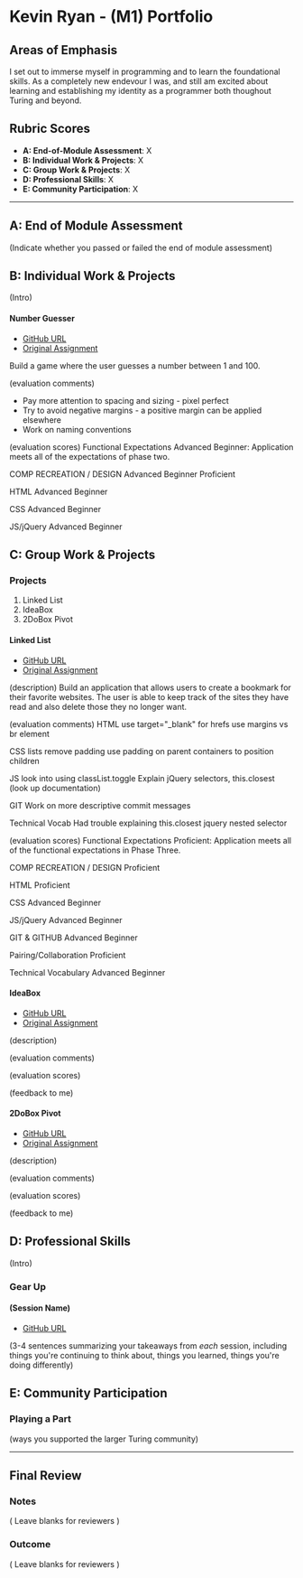 # Kevin Ryan - (M1) Portfolio

## Areas of Emphasis

I set out to immerse myself in programming and to learn the foundational skills. As a completely new endevour I was, and still am excited about learning and establishing my identity as a programmer both thoughout Turing and beyond.

## Rubric Scores

* **A: End-of-Module Assessment**: X
* **B: Individual Work & Projects**: X
* **C: Group Work & Projects**: X
* **D: Professional Skills**: X
* **E: Community Participation**: X

-----------------------

## A: End of Module Assessment

(Indicate whether you passed or failed the end of module assessment)


## B: Individual Work & Projects

(Intro)

#### Number Guesser

* [GitHub URL](https://github.com/K-Rye/Number-Guesser)
* [Original Assignment](http://frontend.turing.io/projects/number-guesser.html)

Build a game where the user guesses a number between 1 and 100.

(evaluation comments)
 * Pay more attention to spacing and sizing - pixel perfect
 * Try to avoid negative margins - a positive margin can be applied elsewhere
 * Work on naming conventions

(evaluation scores)
Functional Expectations
Advanced Beginner: Application meets all of the expectations of phase two.

COMP RECREATION / DESIGN
Advanced Beginner
Proficient

HTML
Advanced Beginner

CSS
Advanced Beginner

JS/jQuery
Advanced Beginner

## C: Group Work & Projects

### Projects
 1. Linked List
 2. IdeaBox
 3. 2DoBox Pivot

#### Linked List

* [GitHub URL](https://github.com/K-Rye/Link-List)
* [Original Assignment](http://frontend.turing.io/projects/linked-list.html)

(description)
Build an application that allows users to create a bookmark for their favorite websites. The user is able to keep track of the sites they have read and also delete those they no longer want.

(evaluation comments)
HTML use target="_blank" for hrefs use margins vs br element

CSS lists remove padding use padding on parent containers to position children

JS look into using classList.toggle Explain jQuery selectors, this.closest (look up documentation)

GIT Work on more descriptive commit messages

Technical Vocab Had trouble explaining this.closest jquery nested selector

(evaluation scores)
Functional Expectations
Proficient: Application meets all of the functional expectations in Phase Three.

COMP RECREATION / DESIGN
Proficient

HTML
Proficient

CSS
Advanced Beginner

JS/jQuery
Advanced Beginner

GIT & GITHUB
Advanced Beginner

Pairing/Collaboration
Proficient

Technical Vocabulary
Advanced Beginner

#### IdeaBox

* [GitHub URL](https://github.com/K-Rye/Idea-Box)
* [Original Assignment](http://frontend.turing.io/projects/ideabox.html)

(description)

(evaluation comments)

(evaluation scores)


(feedback to me)

#### 2DoBox Pivot

* [GitHub URL](https://github.com/K-Rye/2DoBox-Pivoit)
* [Original Assignment](http://frontend.turing.io/projects/2DoBox-Pivot-Mod1.html)

(description)

(evaluation comments)

(evaluation scores)


(feedback to me)
## D: Professional Skills
(Intro)

### Gear Up
#### (Session Name)

* [GitHub URL]()

(3-4 sentences summarizing your takeaways from _each_ session, including things you're continuing to think about, things you learned, things you're doing differently)

## E: Community Participation

### Playing a Part

(ways you supported the larger Turing community)

------------------

## Final Review

### Notes

( Leave blanks for reviewers )

### Outcome

( Leave blanks for reviewers )
